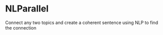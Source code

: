 # NLParallel

Connect any two topics and create a coherent sentence using NLP to find the connection
